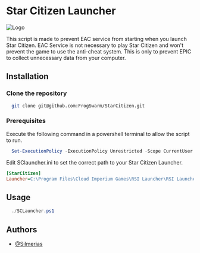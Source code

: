 # Star Citizen Launcher

![Logo][FS]

This script is made to prevent EAC service from starting when you launch Star Citizen. EAC Service is not necessary to play Star Citizen and won't prevent the game to use the anti-cheat system. This is only to prevent EPIC to collect unnecessary data from your computer.

## Installation

### Clone the repository

```bash
  git clone git@github.com:FrogSwarm/StarCitizen.git
```

### Prerequisites

Execute the following command in a powershell terminal to allow the script to run.

```ps1
  Set-ExecutionPolicy -ExecutionPolicy Unrestricted -Scope CurrentUser
```

Edit SClauncher.ini to set the correct path to your Star Citizen Launcher.

```ini
[StarCitizen]
Launcher=C:\Program Files\Cloud Imperium Games\RSI Launcher\RSI Launcher.exe
```

## Usage

```ps1
  ./SCLauncher.ps1
```

## Authors

- [@Silmerias](https://www.github.com/Silmerias)

[FS]: https://frogswarm.fr/data/imgs/logo-devops-github.png

